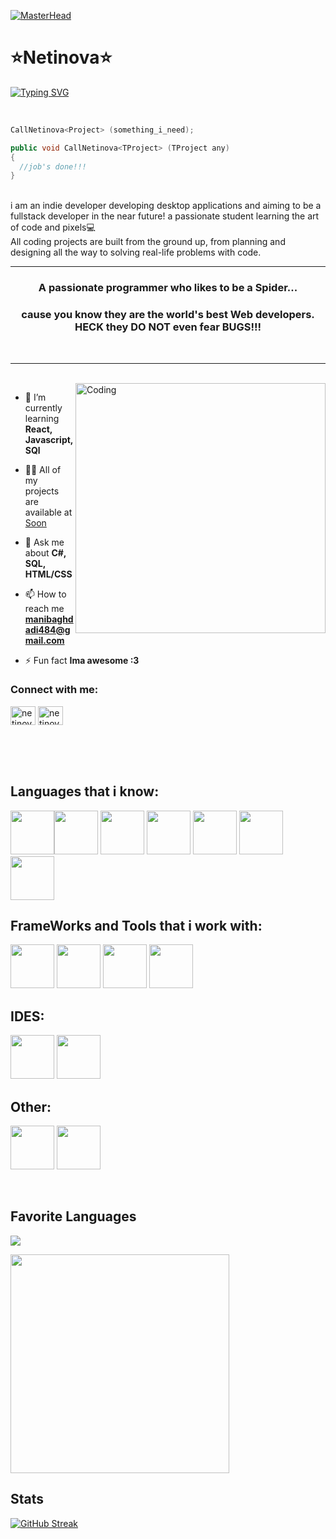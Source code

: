 [![MasterHead](https://upload.wikimedia.org/wikipedia/commons/2/20/Matrix_Digital_rain_banner.gif)](https://rishavchanda.io)

<link rel="stylesheet" type='text/css' href="https://cdn.jsdelivr.net/gh/devicons/devicon@latest/devicon.min.css" />
          
# ⭐Netinova⭐


<p align="center">
  
<a href="https://git.io/typing-svg"><img src="https://readme-typing-svg.demolab.com?font=&weight=700&size=25&pause=1000&color=69EAF7&center=true&vCenter=true&random=false&width=435&lines=Hi;I+am+netinova;aka+Mani" alt="Typing SVG" /></a>
  
</p>


<br/>

```cs
CallNetinova<Project> (something_i_need);

public void CallNetinova<TProject> (TProject any)
{
  //job's done!!!
}
```
<br>
i am an indie developer developing desktop applications and aiming to be a fullstack developer in the near future! a passionate student learning the art of code and pixels💻<br>
All coding projects are built from the ground up, from planning and designing all the way to solving real-life problems with code.


<hr>
<h3 align="center">A passionate programmer who likes to be a Spider...</h3>
<h3 align="center">cause you know they are the world's best Web developers. HECK they DO NOT even fear BUGS!!!</h3>
<br>
<hr>
<br>
<img img align="right" alt="Coding" width="400" src="https://i.pinimg.com/originals/e4/26/70/e426702edf874b181aced1e2fa5c6cde.gif">

- 🌱 I’m currently learning **React, Javascript, SQl**

- 👨‍💻 All of my projects are available at [Soon](Soon)

- 💬 Ask me about **C#, SQL, HTML/CSS**

- 📫 How to reach me **manibaghdadi484@gmail.com**

- ⚡ Fun fact **Ima awesome :3**

<h3 align="left">Connect with me:</h3>
<p align="left">
<a href="https://stackoverflow.com/users/netinova" target="blank"><img align="center" src="https://raw.githubusercontent.com/rahuldkjain/github-profile-readme-generator/master/src/images/icons/Social/stack-overflow.svg" alt="netinova" height="30" width="40" /></a>
<a href="https://instagram.com/netinova" target="blank"><img align="center" src="https://raw.githubusercontent.com/rahuldkjain/github-profile-readme-generator/master/src/images/icons/Social/instagram.svg" alt="netinova" height="30" width="40" /></a>
</p>
<br/><br/><br/>

## Languages that i know:
<p align="left"><img width="70" src="https://cdn.jsdelivr.net/gh/devicons/devicon@latest/icons/csharp/csharp-line.svg" /><img width="70" src="https://cdn.jsdelivr.net/gh/devicons/devicon@latest/icons/cplusplus/cplusplus-plain.svg" />
<img width="70" src="https://cdn.jsdelivr.net/gh/devicons/devicon@latest/icons/azuresqldatabase/azuresqldatabase-original.svg" />
<img width="70" src="https://cdn.jsdelivr.net/gh/devicons/devicon@latest/icons/javascript/javascript-plain.svg" />
<img width="70" src="https://cdn.jsdelivr.net/gh/devicons/devicon@latest/icons/html5/html5-plain.svg" />
<img width="70" src="https://cdn.jsdelivr.net/gh/devicons/devicon@latest/icons/css3/css3-plain.svg" />
<img width="70" src="https://cdn.jsdelivr.net/gh/devicons/devicon@latest/icons/sass/sass-original.svg" />  
</p>

## FrameWorks and Tools that i work with:
<p align="left"> 
  <img width="70" src="https://cdn.jsdelivr.net/gh/devicons/devicon@latest/icons/dot-net/dot-net-plain.svg" />
  <img width="70" src="https://cdn.jsdelivr.net/gh/devicons/devicon@latest/icons/dotnetcore/dotnetcore-original.svg" />
  <img width="70" src="https://cdn.jsdelivr.net/gh/devicons/devicon@latest/icons/blazor/blazor-original.svg" />
  <img width="70" src="https://cdn.jsdelivr.net/gh/devicons/devicon@latest/icons/unity/unity-original.svg" />              
</p>

## IDES:
<p>
  <img width="70" src="https://cdn.jsdelivr.net/gh/devicons/devicon@latest/icons/vscode/vscode-original.svg" />
  <img width="70" src="https://cdn.jsdelivr.net/gh/devicons/devicon@latest/icons/visualstudio/visualstudio-original.svg" />         
</p>

## Other:
<p>
  <img width="70" src="https://cdn.jsdelivr.net/gh/devicons/devicon@latest/icons/blender/blender-original.svg" />
  <img width="70" src="https://cdn.jsdelivr.net/gh/devicons/devicon@latest/icons/photoshop/photoshop-plain.svg" />      
</p>

<br/>

## Favorite Languages

<p align="left"><img src="https://github-readme-stats.vercel.app/api/top-langs/?username=netinova&layout=compact&theme=react" /></p>

<img align="center" width="350" src="https://camo.githubusercontent.com/778714951cd9b5d78e576f2148df29a73a2f84cddad602518eca234511a8fa25/68747470733a2f2f6d69722d73332d63646e2d63662e626568616e63652e6e65742f70726f6a6563745f6d6f64756c65732f6d61785f313230302f36323263613035323037313736312e353930333465373461626233362e676966">

## Stats
[![GitHub Streak](https://streak-stats.demolab.com?user=netinova&theme=dark&hide_border=true)](https://git.io/streak-stats)


